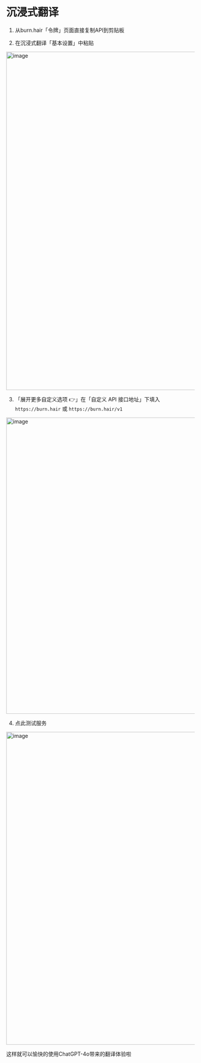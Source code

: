 
# 沉浸式翻译
1. 从burn.hair「令牌」页面直接复制API到剪贴板

2. 在沉浸式翻译「基本设置」中粘贴

<img width="901" alt="image" src="https://github.com/BurnHair/issues/assets/42929363/0a3b54dd-dd7d-42d1-b27b-0948de278c6e">

3. 「展开更多自定义选项 👉」在「自定义 API 接口地址」下填入`https://burn.hair` 或 `https://burn.hair/v1`
    
<img width="789" alt="image" src="https://github.com/BurnHair/issues/assets/42929363/ed5c3c23-3915-49dc-b60e-857f678b3201">

4. 点此测试服务

<img width="833" alt="image" src="https://github.com/BurnHair/issues/assets/42929363/38c59d62-4a3d-41cb-a7d7-d1a0ef7714e6">

这样就可以愉快的使用ChatGPT-4o带来的翻译体验啦
